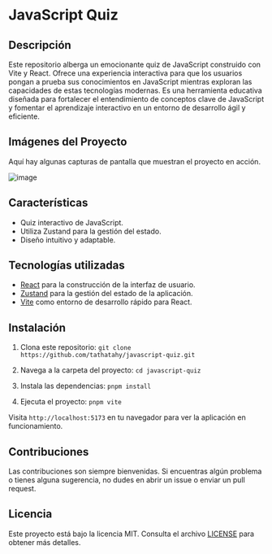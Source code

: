 # JavaScript Quiz

## Descripción

Este repositorio alberga un emocionante quiz de JavaScript construido con Vite y React. Ofrece una experiencia interactiva para que los usuarios pongan a prueba sus conocimientos en JavaScript mientras exploran las capacidades de estas tecnologías modernas. Es una herramienta educativa diseñada para fortalecer el entendimiento de conceptos clave de JavaScript y fomentar el aprendizaje interactivo en un entorno de desarrollo ágil y eficiente.

## Imágenes del Proyecto
Aquí hay algunas capturas de pantalla que muestran el proyecto en acción.

![image](https://github.com/TathataHY/javascript-quiz/assets/86846618/9df95e5a-77e2-4a18-9a1b-2a14610bc10b)

## Características

- Quiz interactivo de JavaScript.
- Utiliza Zustand para la gestión del estado.
- Diseño intuitivo y adaptable.

## Tecnologías utilizadas

- [React](https://reactjs.org/) para la construcción de la interfaz de usuario.
- [Zustand](https://zustand-demo.pmnd.rs/) para la gestión del estado de la aplicación.
- [Vite](https://vitejs.dev/) como entorno de desarrollo rápido para React.

## Instalación

1. Clona este repositorio:
   `git clone https://github.com/tathatahy/javascript-quiz.git`

2. Navega a la carpeta del proyecto:
   `cd javascript-quiz`

3. Instala las dependencias:
   `pnpm install`

4. Ejecuta el proyecto:
   `pnpm vite`

Visita `http://localhost:5173` en tu navegador para ver la aplicación en funcionamiento.

## Contribuciones

Las contribuciones son siempre bienvenidas. Si encuentras algún problema o tienes alguna sugerencia, no dudes en abrir un issue o enviar un pull request.

## Licencia

Este proyecto está bajo la licencia MIT. Consulta el archivo [LICENSE](LICENSE) para obtener más detalles.
